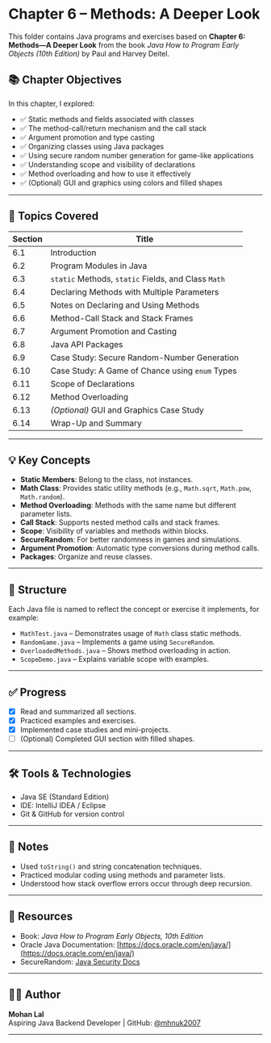 # Chapter 6 – Methods: A Deeper Look

This folder contains Java programs and exercises based on **Chapter 6: Methods—A Deeper Look** from the book *Java How to Program Early Objects (10th Edition)* by Paul and Harvey Deitel.

## 📚 Chapter Objectives

In this chapter, I explored:

- ✅ Static methods and fields associated with classes
- ✅ The method-call/return mechanism and the call stack
- ✅ Argument promotion and type casting
- ✅ Organizing classes using Java packages
- ✅ Using secure random number generation for game-like applications
- ✅ Understanding scope and visibility of declarations
- ✅ Method overloading and how to use it effectively
- ✅ (Optional) GUI and graphics using colors and filled shapes

---

## 🔢 Topics Covered

| Section | Title |
|--------|-------|
| 6.1 | Introduction |
| 6.2 | Program Modules in Java |
| 6.3 | `static` Methods, `static` Fields, and Class `Math` |
| 6.4 | Declaring Methods with Multiple Parameters |
| 6.5 | Notes on Declaring and Using Methods |
| 6.6 | Method-Call Stack and Stack Frames |
| 6.7 | Argument Promotion and Casting |
| 6.8 | Java API Packages |
| 6.9 | Case Study: Secure Random-Number Generation |
| 6.10 | Case Study: A Game of Chance using `enum` Types |
| 6.11 | Scope of Declarations |
| 6.12 | Method Overloading |
| 6.13 | *(Optional)* GUI and Graphics Case Study |
| 6.14 | Wrap-Up and Summary |

---

## 💡 Key Concepts

- **Static Members**: Belong to the class, not instances.
- **Math Class**: Provides static utility methods (e.g., `Math.sqrt`, `Math.pow`, `Math.random`).
- **Method Overloading**: Methods with the same name but different parameter lists.
- **Call Stack**: Supports nested method calls and stack frames.
- **Scope**: Visibility of variables and methods within blocks.
- **SecureRandom**: For better randomness in games and simulations.
- **Argument Promotion**: Automatic type conversions during method calls.
- **Packages**: Organize and reuse classes.

---

## 📁 Structure

Each Java file is named to reflect the concept or exercise it implements, for example:

- `MathTest.java` – Demonstrates usage of `Math` class static methods.
- `RandomGame.java` – Implements a game using `SecureRandom`.
- `OverloadedMethods.java` – Shows method overloading in action.
- `ScopeDemo.java` – Explains variable scope with examples.

---

## ✅ Progress

- [x] Read and summarized all sections.
- [x] Practiced examples and exercises.
- [x] Implemented case studies and mini-projects.
- [ ] (Optional) Completed GUI section with filled shapes.

---

## 🛠️ Tools & Technologies

- Java SE (Standard Edition)
- IDE: IntelliJ IDEA / Eclipse
- Git & GitHub for version control

---

## 📌 Notes

- Used `toString()` and string concatenation techniques.
- Practiced modular coding using methods and parameter lists.
- Understood how stack overflow errors occur through deep recursion.

---

## 📎 Resources

- Book: *Java How to Program Early Objects, 10th Edition*
- Oracle Java Documentation: [https://docs.oracle.com/en/java/](https://docs.oracle.com/en/java/)
- SecureRandom: [Java Security Docs](https://docs.oracle.com/javase/8/docs/api/java/security/SecureRandom.html)

---

## 👨‍💻 Author

**Mohan Lal**  
Aspiring Java Backend Developer | GitHub: [@mhnuk2007](https://github.com/mhnuk2007)

---

